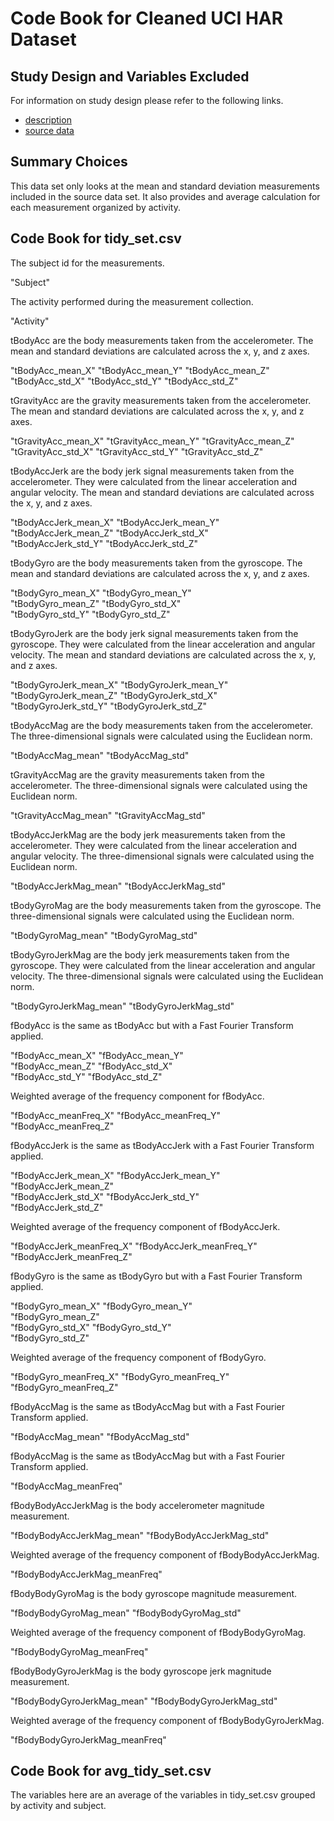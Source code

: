 Code Book for Cleaned UCI HAR Dataset
=====================================

## Study Design and Variables Excluded

For information on study design please refer to the following links.

- [description](http://archive.ics.uci.edu/ml/datasets/Human+Activity+Recognition+Using+Smartphones)
- [source data](https://d396qusza40orc.cloudfront.net/getdata%2Fprojectfiles%2FUCI%20HAR%20Dataset.zip)


## Summary Choices

This data set only looks at the mean and standard deviation measurements included in the source data set.
It also provides and average calculation for each measurement organized by activity.

## Code Book for tidy_set.csv
The subject id for the measurements.

"Subject"                      

The activity performed during the measurement collection.

"Activity"           

tBodyAcc are the body measurements taken from the accelerometer. The mean and standard deviations are calculated across the x, y, and  z axes.

"tBodyAcc_mean_X" "tBodyAcc_mean_Y" "tBodyAcc_mean_Z"               
"tBodyAcc_std_X" "tBodyAcc_std_Y" "tBodyAcc_std_Z"               

tGravityAcc are the gravity measurements taken from the accelerometer. The mean and standard deviations are calculated across the x, y, and  z axes.

"tGravityAcc_mean_X" "tGravityAcc_mean_Y" "tGravityAcc_mean_Z" 
"tGravityAcc_std_X" "tGravityAcc_std_Y" "tGravityAcc_std_Z" 

tBodyAccJerk are the body jerk signal measurements taken from the accelerometer. They were calculated from the linear acceleration and angular velocity. The mean and standard deviations are calculated across the x, y, and  z axes. 

"tBodyAccJerk_mean_X"           "tBodyAccJerk_mean_Y"          
"tBodyAccJerk_mean_Z"           "tBodyAccJerk_std_X"           
"tBodyAccJerk_std_Y"            "tBodyAccJerk_std_Z"           

tBodyGyro are the body measurements taken from the gyroscope. The mean and standard deviations are calculated across the x, y, and  z axes.

"tBodyGyro_mean_X"              "tBodyGyro_mean_Y"             
"tBodyGyro_mean_Z"              "tBodyGyro_std_X"              
"tBodyGyro_std_Y"               "tBodyGyro_std_Z"              

tBodyGyroJerk are the body jerk signal measurements taken from the gyroscope. They were calculated from the linear acceleration and angular velocity. The mean and standard deviations are calculated across the x, y, and  z axes. 

"tBodyGyroJerk_mean_X"          "tBodyGyroJerk_mean_Y"         
"tBodyGyroJerk_mean_Z"          "tBodyGyroJerk_std_X"          
"tBodyGyroJerk_std_Y"           "tBodyGyroJerk_std_Z"          

tBodyAccMag  are the body measurements taken from the accelerometer. The three-dimensional signals were calculated using the Euclidean norm. 

"tBodyAccMag_mean"              "tBodyAccMag_std"              

tGravityAccMag  are the gravity  measurements taken from the accelerometer. The three-dimensional signals were calculated using the Euclidean norm. 

"tGravityAccMag_mean"           "tGravityAccMag_std"           

tBodyAccJerkMag are the body jerk measurements taken from the accelerometer. They were calculated from the linear acceleration and angular velocity. The three-dimensional signals were calculated using the Euclidean norm. 

"tBodyAccJerkMag_mean"          "tBodyAccJerkMag_std"          

tBodyGyroMag  are the body measurements taken from the gyroscope. The three-dimensional signals were calculated using the Euclidean norm. 

"tBodyGyroMag_mean"             "tBodyGyroMag_std"             

tBodyGyroJerkMag are the body jerk measurements taken from the gyroscope. They were calculated from the linear acceleration and angular velocity. The three-dimensional signals were calculated using the Euclidean norm. 

"tBodyGyroJerkMag_mean"         "tBodyGyroJerkMag_std"         

fBodyAcc is the same as tBodyAcc but with a Fast Fourier Transform applied.

"fBodyAcc_mean_X"               "fBodyAcc_mean_Y"              
"fBodyAcc_mean_Z"               "fBodyAcc_std_X"               
"fBodyAcc_std_Y"                "fBodyAcc_std_Z"               

Weighted average of the frequency component for fBodyAcc.

"fBodyAcc_meanFreq_X"           "fBodyAcc_meanFreq_Y"          
"fBodyAcc_meanFreq_Z"           

fBodyAccJerk is the same as tBodyAccJerk with a Fast Fourier Transform applied.

"fBodyAccJerk_mean_X"          "fBodyAccJerk_mean_Y"
"fBodyAccJerk_mean_Z"          
"fBodyAccJerk_std_X"            "fBodyAccJerk_std_Y"           
"fBodyAccJerk_std_Z"            

Weighted average of the frequency component of fBodyAccJerk.

"fBodyAccJerk_meanFreq_X"      "fBodyAccJerk_meanFreq_Y"       
"fBodyAccJerk_meanFreq_Z"      

fBodyGyro is the same as tBodyGyro but with a Fast Fourier Transform applied.

"fBodyGyro_mean_X"              "fBodyGyro_mean_Y"             
"fBodyGyro_mean_Z"              
"fBodyGyro_std_X"              "fBodyGyro_std_Y"               
"fBodyGyro_std_Z"              

Weighted average of the frequency component of fBodyGyro.

"fBodyGyro_meanFreq_X"          "fBodyGyro_meanFreq_Y"         
"fBodyGyro_meanFreq_Z"          

fBodyAccMag is the same as tBodyAccMag but with a Fast Fourier Transform applied.

"fBodyAccMag_mean"             "fBodyAccMag_std"               

fBodyAccMag is the same as tBodyAccMag but with a Fast Fourier Transform applied.

"fBodyAccMag_meanFreq"         

fBodyBodyAccJerkMag is the body accelerometer magnitude measurement.

"fBodyBodyAccJerkMag_mean"      "fBodyBodyAccJerkMag_std"      

Weighted average of the frequency component of fBodyBodyAccJerkMag.

"fBodyBodyAccJerkMag_meanFreq"  

fBodyBodyGyroMag is the body gyroscope magnitude measurement.

"fBodyBodyGyroMag_mean"        "fBodyBodyGyroMag_std"        

Weighted average of the frequency component of fBodyBodyGyroMag.  

"fBodyBodyGyroMag_meanFreq"    

fBodyBodyGyroJerkMag is the body gyroscope jerk magnitude measurement.

"fBodyBodyGyroJerkMag_mean"     "fBodyBodyGyroJerkMag_std"     

Weighted average of the frequency component of fBodyBodyGyroJerkMag.

"fBodyBodyGyroJerkMag_meanFreq" 

## Code Book for avg_tidy_set.csv
The variables here are an average of the variables in tidy_set.csv grouped by activity and subject. 
